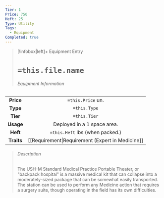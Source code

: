 ```yaml
---
Tier: 1
Price: 750
Heft: 25
Type: Utility
Tags:
  - Equipment
Completed: true
---
```

> [!infobox|left]+ Equipment Entry
> # `=this.file.name`
> ###### Equipment Information
|            |                   |
|:----------:|:-----------------:|
| **Price**  | `=this.Price` un. |
| **Type** | `=this.Type` |
|  **Tier**  |   `=this.Tier`    |
| **Usage**  |      Deployed in a 1 space area.             |
|  **Heft**  | `=this.Heft` lbs (when packed.) |
| **Traits** |        [[Requirement\|Requirement (Expert in Medicine]]         |
> ###### *Description*
> The USH-M Standard Medical Practice Portable Theater, or "backpack hospital" is a massive medical kit that can collapse into a moderately-sized package that can be somewhat easily transported. The station can be used to perform any Medicine action that requires a surgery suite, though operating in the field has its own difficulties. 
